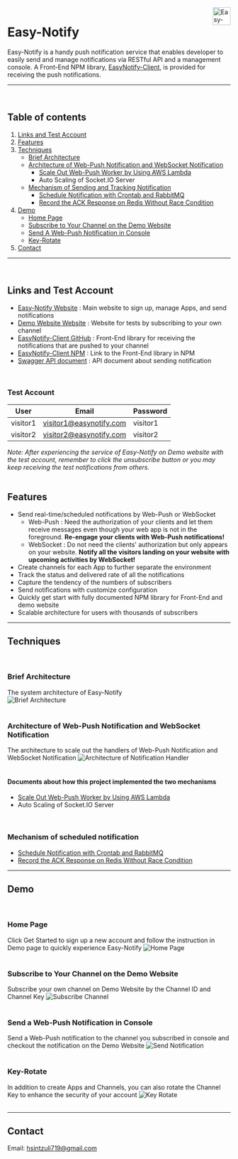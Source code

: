 <a href="https://easynotify.site/">
    <img src="./docs/imgs/easy-notify.png" alt="Easy-Notify logo" align="right" height="40" style="background-color:white"/>
</a>

# Easy-Notify
Easy-Notify is a handy push notification service that enables developer to easily send and manage notifications via RESTful API and a management console. A Front-End NPM library, <a href="https://github.com/hsintzuli/EasyNotify-Client" target="_blank">EasyNotify-Client</a>, is provided for receiving the push notifications.

--------------  
<br/>

## Table of contents
1. [Links and Test Account](#links-and-test-account)
2. [Features](#features)
3. [Techniques](#techniques)
   - [Brief Architecture](#brief-architecture)
   - [Architecture of Web-Push Notification and WebSocket Notification](#architecture-of-web-push-notification-and-websocket-notification)
     - <a href="./docs/webpush-lambda.md/#scale-out-web-push-worker-by-using-aws-lambda" target="_blank">Scale Out Web-Push Worker by Using AWS Lambda</a>
     - Auto Scaling of Socket.IO Server
   - <a href="./docs/notification-related_mechanism.md/" target="_blank">Mechanism of Sending and Tracking Notification</a>
     - <a href="./docs/notification-related_mechanism.md/#three-cases-of-notifications" target="_blank">Schedule Notification with Crontab and RabbitMQ</a>
     - <a href="./docs/notification-related_mechanism.md/#record-ack-response-on-redis-without-race-condition" target="_blank">Record the ACK Response on Redis Without Race Condition</a>  
4. [Demo](#demo)
   - [Home Page](#home-page)
   - [Subscribe to Your Channel on the Demo Website](#subscribe-to-your-channel-on-the-demo-website)
   - [Send A Web-Push Notification in Console](#send-a-web-push-notification-in-console)
   - [Key-Rotate](#key-rotate)
5. [Contact](#contact)

--------------  
<br/>

## Links and Test Account
- <a href="https://easynotify.site/" target="_blank">Easy-Notify Website</a> : Main website to sign up, manage Apps, and send notifications
- <a href="https://demo.easynotify.site/" target="_blank">Demo Website Website</a> : Website for tests by subscribing to your own channel
- <a href="https://github.com/hsintzuli/EasyNotify-Client" target="_blank">EasyNotify-Client GitHub</a> : Front-End library for receiving the notifications that are pushed to your channel
- <a href="https://www.npmjs.com/package/easy-notify-client" target="_blank">EasyNotify-Client NPM</a> : Link to the Front-End library in NPM
- <a href="https://app.swaggerhub.com/apis-docs/nnjkm076017/EasyNotify/1.0" target="_blank">Swagger API document</a> : API document about sending notification  

</br>

### Test Account

User        | Email | Password |
----------- | ----  | ---  |
visitor1    | visitor1@easynotify.com | visitor1 |
visitor2    | visitor2@easynotify.com | visitor2 |

_Note: After experiencing the service of Easy-Notify on Demo website with the test account, remember to click the unsubscribe button or you may keep receiving the test notifications from others._  
</br>

## Features
- Send real-time/scheduled notifications by Web-Push or WebSocket
   - Web-Push : Need the authorization of your clients and let them receive messages even though your web app is not in the foreground. **Re-engage your clients with Web-Push notifications!**
   - WebSocket : Do not need the clients' authorization but only appears on your website. **Notify all the visitors landing on your website with upcoming activities by WebSocket!**
- Create channels for each App to further separate the environment
- Track the status and delivered rate of all the notifications
- Capture the tendency of the numbers of subscribers
- Send notifications with customize configuration
- Quickly get start with fully documented NPM library for Front-End and demo website
- Scalable architecture for users with thousands of subscribers 

--------------
## Techniques
<br />

### **Brief Architecture**  
The system architecture of Easy-Notify  
![Brief Architecture](./docs/imgs/architecture.png)  
<br />

### **Architecture of Web-Push Notification and WebSocket Notification**
The architecture to scale out the handlers of Web-Push Notification and WebSocket Notification
![Architecture of Notification Handler](./docs/imgs/scaleout-architecture.png)  
<br />

#### **Documents about how this project implemented the two mechanisms**
- <a href="./docs/webpush-lambda.md/#scale-out-web-push-worker-by-using-aws-lambda" target="_blank">Scale Out Web-Push Worker by Using AWS Lambda</a>
- Auto Scaling of Socket.IO Server
<br/>

### **Mechanism of scheduled notification**
- <a href="./docs/notification-related_mechanism.md/#three-cases-of-notifications" target="_blank">Schedule Notification with Crontab and RabbitMQ</a>
- <a href="./docs/notification-related_mechanism.md/#record-ack-response-on-redis-without-race-condition" target="_blank">Record the ACK Response on Redis Without Race Condition</a>  
--------------
## Demo
<br/>

### **Home Page**
Click Get Started to sign up a new account and follow the instruction in Demo page to quickly experience Easy-Notify
![Home Page](./docs/imgs/homepage.gif)
<br/>
<br/>

### **Subscribe to Your Channel on the Demo Website**
Subscribe your own channel on Demo Website by the Channel ID and Channel Key
![Subscribe Channel](./docs/imgs/subscribe.gif)
<br/>
<br/>

### **Send a Web-Push Notification in Console**
Send a Web-Push notification to the channel you subscribed in console and checkout the notification on the Demo Website 
![Send Notification](./docs/imgs/notification.gif)
<br/>
<br/>

### **Key-Rotate**
In addition to create Apps and Channels, you can also rotate the Channel Key to enhance the security of your account
![Key Rotate](./docs/imgs/keyrotate.gif)
<br/>
<br/>

---------------

## Contact
Email: hsintzuli719@gmail.com